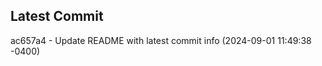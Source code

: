 
## Latest Commit
ac657a4 - Update README with latest commit info (2024-09-01 11:49:38 -0400) <Yunxi-Zhou>
